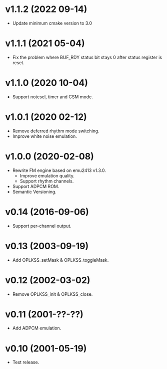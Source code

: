 # v1.1.2 (2022 09-14)
- Update minimum cmake version to 3.0

# v1.1.1 (2021 05-04)
- Fix the problem where BUF_RDY status bit stays 0 after status register is reset.

# v1.1.0 (2020 10-04)
- Support notesel, timer and CSM mode.

# v1.0.1 (2020 02-12)
- Remove deferred rhythm mode switching.
- Improve white noise emulation.

# v1.0.0 (2020-02-08)
- Rewrite FM engine based on emu2413 v1.3.0.
  - Improve emulation quality.
  - Support rhythm channels.
- Support ADPCM ROM.
- Semantic Versioning.

# v0.14 (2016-09-06)
- Support per-channel output.

# v0.13 (2003-09-19)
- Add OPLKSS_setMask & OPLKSS_toggleMask.

# v0.12 (2002-03-02)
- Remove OPLKSS_init & OPLKSS_close.

# v0.11 (2001-??-??)
- Add ADPCM emulation.

# v0.10 (2001-05-19)
- Test release.
